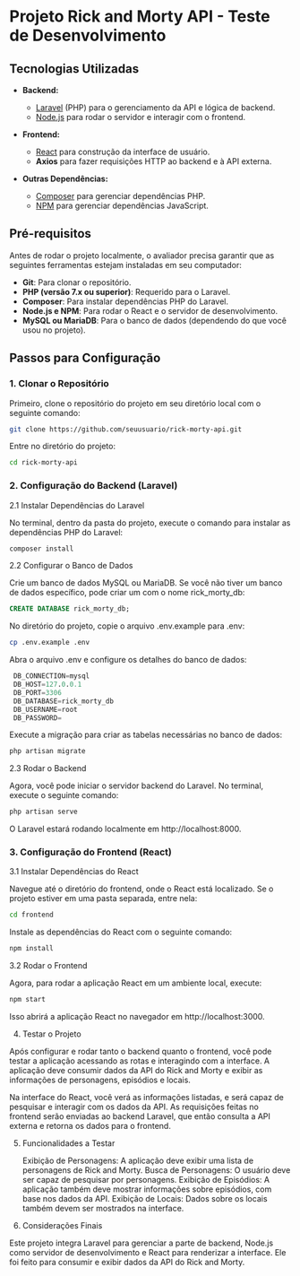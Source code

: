 # Projeto Rick and Morty API - Teste de Desenvolvimento
## Tecnologias Utilizadas

- **Backend:**
  - [Laravel](https://laravel.com/) (PHP) para o gerenciamento da API e lógica de backend.
  - [Node.js](https://nodejs.org/) para rodar o servidor e interagir com o frontend.
  
- **Frontend:**
  - [React](https://reactjs.org/) para construção da interface de usuário.
  - **Axios** para fazer requisições HTTP ao backend e à API externa.

- **Outras Dependências:**
  - [Composer](https://getcomposer.org/) para gerenciar dependências PHP.
  - [NPM](https://www.npmjs.com/) para gerenciar dependências JavaScript.

## Pré-requisitos

Antes de rodar o projeto localmente, o avaliador precisa garantir que as seguintes ferramentas estejam instaladas em seu computador:

- **Git**: Para clonar o repositório.
- **PHP (versão 7.x ou superior)**: Requerido para o Laravel.
- **Composer**: Para instalar dependências PHP do Laravel.
- **Node.js e NPM**: Para rodar o React e o servidor de desenvolvimento.
- **MySQL ou MariaDB**: Para o banco de dados (dependendo do que você usou no projeto).

## Passos para Configuração

### 1. Clonar o Repositório

Primeiro, clone o repositório do projeto em seu diretório local com o seguinte comando:
```bash
git clone https://github.com/seuusuario/rick-morty-api.git
```

Entre no diretório do projeto:
```bash
cd rick-morty-api
```

### 2. Configuração do Backend (Laravel)
2.1 Instalar Dependências do Laravel

  No terminal, dentro da pasta do projeto, execute o comando para instalar as dependências PHP do Laravel:
  ```bash  
  composer install
  ```

2.2 Configurar o Banco de Dados

  Crie um banco de dados MySQL ou MariaDB. Se você não tiver um banco de dados específico, pode criar um com o nome rick_morty_db:
   ```sql
  CREATE DATABASE rick_morty_db;
  ```
  No diretório do projeto, copie o arquivo .env.example para .env:
  ```bash 
  cp .env.example .env
  ```
  Abra o arquivo .env e configure os detalhes do banco de dados:
 ```sql
  DB_CONNECTION=mysql
  DB_HOST=127.0.0.1
  DB_PORT=3306
  DB_DATABASE=rick_morty_db
  DB_USERNAME=root
  DB_PASSWORD=
  ```
  Execute a migração para criar as tabelas necessárias no banco de dados:
  ```bash
  php artisan migrate
  ```
2.3 Rodar o Backend

Agora, você pode iniciar o servidor backend do Laravel. No terminal, execute o seguinte comando:
  ```bash  
  php artisan serve
   ```
O Laravel estará rodando localmente em http://localhost:8000.

### 3. Configuração do Frontend (React)
3.1 Instalar Dependências do React

  Navegue até o diretório do frontend, onde o React está localizado. Se o projeto estiver em uma pasta separada, entre nela:
  ```bash  
  cd frontend
  ```
  Instale as dependências do React com o seguinte comando:
  ```bash 
  npm install
  ```
3.2 Rodar o Frontend

Agora, para rodar a aplicação React em um ambiente local, execute:
  ```bash 
  npm start
  ```
Isso abrirá a aplicação React no navegador em http://localhost:3000.

4. Testar o Projeto

Após configurar e rodar tanto o backend quanto o frontend, você pode testar a aplicação acessando as rotas e interagindo com a interface. A aplicação deve consumir dados da API do Rick and Morty e exibir as informações de personagens, episódios e locais.

  Na interface do React, você verá as informações listadas, e será capaz de pesquisar e interagir com os dados da API.
  As requisições feitas no frontend serão enviadas ao backend Laravel, que então consulta a API externa e retorna os dados para o frontend.

5. Funcionalidades a Testar

    Exibição de Personagens: A aplicação deve exibir uma lista de personagens de Rick and Morty.
    Busca de Personagens: O usuário deve ser capaz de pesquisar por personagens.
    Exibição de Episódios: A aplicação também deve mostrar informações sobre episódios, com base nos dados da API.
    Exibição de Locais: Dados sobre os locais também devem ser mostrados na interface.

6. Considerações Finais

Este projeto integra Laravel para gerenciar a parte de backend, Node.js como servidor de desenvolvimento e React para renderizar a interface. Ele foi feito para consumir e exibir dados da API do Rick and Morty.

